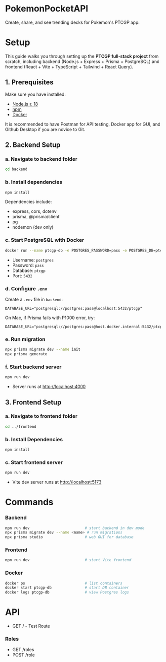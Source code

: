 # PokemonPocketAPI

Create, share, and see trending decks for Pokemon's PTCGP app.

# Setup

This guide walks you through setting up the **PTCGP full-stack project** from scratch, including backend (Node.js + Express + Prisma + PostgreSQL) and frontend (React + Vite + TypeScript + Tailwind + React Query).

## 1. Prerequisites

Make sure you have installed:

- [Node.js ≥ 18](https://nodejs.org/en/download/)
- [npm](https://www.npmjs.com/get-npm)
- [Docker](https://www.docker.com/get-started)

It is recommended to have Postman for API testing, Docker app for GUI, and Github Desktop if you are novice to Git.


## 2. Backend Setup

### a. Navigate to backend folder

```bash
cd backend
```

### b. Install dependencies

```bash
npm install
```

Dependencies include:

- express, cors, dotenv
- prisma, @prisma/client
- pg
- nodemon (dev only)

### c. Start PostgreSQL with Docker

```bash
docker run --name ptcgp-db -e POSTGRES_PASSWORD=pass -e POSTGRES_DB=ptcgp -p 5432:5432 -d postgres
```

- Username: `postgres`  
- Password: `pass`  
- Database: `ptcgp`  
- Port: `5432`

### d. Configure `.env`

Create a `.env` file in `backend`:

```env
DATABASE_URL="postgresql://postgres:pass@localhost:5432/ptcgp"
```

On Mac, if Prisma fails with P1000 error, try:

```env
DATABASE_URL="postgresql://postgres:pass@host.docker.internal:5432/ptcgp"
```

### e. Run migration

```bash
npx prisma migrate dev --name init
npx prisma generate
```

### f. Start backend server

```bash
npm run dev
```

- Server runs at [http://localhost:4000](http://localhost:4000)



## 3. Frontend Setup

### a. Navigate to frontend folder

```bash
cd ../frontend
```

### b. Install Dependencies

```bash
npm install
```

### c. Start frontend server

```bash
npm run dev
```

- Vite dev server runs at [http://localhost:5173](http://localhost:5173)


# Commands

### Backend

```bash
npm run dev                         # start backend in dev mode
npx prisma migrate dev --name <name> # run migrations
npx prisma studio                   # web GUI for database
```

### Frontend

```bash
npm run dev                         # start Vite frontend
```

### Docker

```bash
docker ps                           # list containers
docker start ptcgp-db               # start DB container
docker logs ptcgp-db                # view Postgres logs
```

# API
- GET / - Test Route

### Roles
- GET /roles
- POST /role

